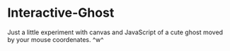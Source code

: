 # Interactive-Ghost

Just a little experiment with canvas and JavaScript of a cute ghost moved by your mouse coordenates.
^w^
